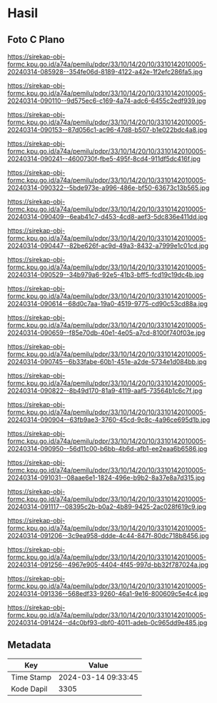 # Hasil

## Foto C Plano

https://sirekap-obj-formc.kpu.go.id/a74a/pemilu/pdpr/33/10/14/20/10/3310142010005-20240314-085928--354fe06d-8189-4122-a42e-1f2efc286fa5.jpg

https://sirekap-obj-formc.kpu.go.id/a74a/pemilu/pdpr/33/10/14/20/10/3310142010005-20240314-090110--9d575ec6-c169-4a74-adc6-6455c2edf939.jpg

https://sirekap-obj-formc.kpu.go.id/a74a/pemilu/pdpr/33/10/14/20/10/3310142010005-20240314-090153--87d056c1-ac96-47d8-b507-b1e022bdc4a8.jpg

https://sirekap-obj-formc.kpu.go.id/a74a/pemilu/pdpr/33/10/14/20/10/3310142010005-20240314-090241--4600730f-fbe5-495f-8cd4-911df5dc416f.jpg

https://sirekap-obj-formc.kpu.go.id/a74a/pemilu/pdpr/33/10/14/20/10/3310142010005-20240314-090322--5bde973e-a996-486e-bf50-63673c13b565.jpg

https://sirekap-obj-formc.kpu.go.id/a74a/pemilu/pdpr/33/10/14/20/10/3310142010005-20240314-090409--6eab41c7-d453-4cd8-aef3-5dc836e411dd.jpg

https://sirekap-obj-formc.kpu.go.id/a74a/pemilu/pdpr/33/10/14/20/10/3310142010005-20240314-090447--82be626f-ac9d-49a3-8432-a7999e1c01cd.jpg

https://sirekap-obj-formc.kpu.go.id/a74a/pemilu/pdpr/33/10/14/20/10/3310142010005-20240314-090529--34b979a6-92e5-41b3-bff5-fcd19c19dc4b.jpg

https://sirekap-obj-formc.kpu.go.id/a74a/pemilu/pdpr/33/10/14/20/10/3310142010005-20240314-090614--68d0c7aa-19a0-4519-9775-cd90c53cd88a.jpg

https://sirekap-obj-formc.kpu.go.id/a74a/pemilu/pdpr/33/10/14/20/10/3310142010005-20240314-090659--f85e70db-40e1-4e05-a7cd-8100f740f03e.jpg

https://sirekap-obj-formc.kpu.go.id/a74a/pemilu/pdpr/33/10/14/20/10/3310142010005-20240314-090745--6b33fabe-60b1-451e-a2de-5734e1d084bb.jpg

https://sirekap-obj-formc.kpu.go.id/a74a/pemilu/pdpr/33/10/14/20/10/3310142010005-20240314-090822--8b49d170-81a9-4119-aaf5-73564b1c6c7f.jpg

https://sirekap-obj-formc.kpu.go.id/a74a/pemilu/pdpr/33/10/14/20/10/3310142010005-20240314-090904--63fb9ae3-3760-45cd-9c8c-4a96ce695d1b.jpg

https://sirekap-obj-formc.kpu.go.id/a74a/pemilu/pdpr/33/10/14/20/10/3310142010005-20240314-090950--56d11c00-b6bb-4b6d-afb1-ee2eaa6b6586.jpg

https://sirekap-obj-formc.kpu.go.id/a74a/pemilu/pdpr/33/10/14/20/10/3310142010005-20240314-091031--08aae6e1-1824-496e-b9b2-8a37e8a7d315.jpg

https://sirekap-obj-formc.kpu.go.id/a74a/pemilu/pdpr/33/10/14/20/10/3310142010005-20240314-091117--08395c2b-b0a2-4b89-9425-2ac028f619c9.jpg

https://sirekap-obj-formc.kpu.go.id/a74a/pemilu/pdpr/33/10/14/20/10/3310142010005-20240314-091206--3c9ea958-ddde-4c44-847f-80dc718b8456.jpg

https://sirekap-obj-formc.kpu.go.id/a74a/pemilu/pdpr/33/10/14/20/10/3310142010005-20240314-091256--4967e905-4404-4f45-997d-bb32f787024a.jpg

https://sirekap-obj-formc.kpu.go.id/a74a/pemilu/pdpr/33/10/14/20/10/3310142010005-20240314-091336--568edf33-9260-46a1-9e16-800609c5e4c4.jpg

https://sirekap-obj-formc.kpu.go.id/a74a/pemilu/pdpr/33/10/14/20/10/3310142010005-20240314-091424--d4c0bf93-dbf0-4011-adeb-0c965dd9e485.jpg


## Metadata

| Key        | Value               |
| ---------- | ------------------- |
| Time Stamp | 2024-03-14 09:33:45 |
| Kode Dapil | 3305                |



